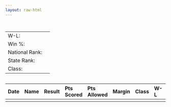 ```yaml
---
layout: raw-html
---
```

<!doctype html>
<html>
    <head>
        <title data-bind="text: name"></title>
        <meta name="viewport" content="width=device-width, initial-scale=1">
        <script src="https://code.jquery.com/jquery-3.4.1.min.js"></script>
        <script src="https://cdnjs.cloudflare.com/ajax/libs/knockout/3.5.0/knockout-min.js"></script>
        <script src="https:////cdn.datatables.net/1.10.20/js/jquery.dataTables.min.js"></script>
        <link rel="stylesheet" href="https://stackpath.bootstrapcdn.com/bootstrap/4.3.1/css/bootstrap.min.css" integrity="sha384-ggOyR0iXCbMQv3Xipma34MD+dH/1fQ784/j6cY/iJTQUOhcWr7x9JvoRxT2MZw1T" crossorigin="anonymous">
        <link rel="stylesheet" href="https://cdn.datatables.net/1.10.20/css/jquery.dataTables.min.css" />
        <style>
            #schedule table {
                text-align: left;
            }
            tr.even-row {
                background-color: #e0e0e0 !important;
            }
            tr.odd-row {
            }
            #summary > div {
                display: flex;
            }
            #summary ul {
                display: block;
                list-style-type: none;
            }
        </style>
    </head>
    <body>
        <div id="summary">
            <h2 data-bind="text: name"></h2>
            <div>
                <div>
                    <table>
                        <tr>
                            <td>W-L:</td>
                            <td data-bind="text: winLossRecord"></td>
                        </tr>
                        <tr>
                            <td>Win %:</td>
                            <td data-bind="text: winPercentage"></td>
                        </tr>
                        <tr>
                            <td>National Rank:</td>
                            <td data-bind="text: nationalRank"></td>
                        </tr>
                        <tr>
                            <td>State Rank:</td>
                            <td data-bind="text: stateRank"></td>
                        </tr>
                        <tr>
                            <td>Class:</td>
                            <td data-bind="text: stateClass"></td>
                        </tr>
                    </table>
                </div>
                <div>
                    <ul>
                        <li>
                            <a data-bind="attr: {href: boysTeamUrl}, text: 'Boys'"></a>
                        <li>
                        </li>
                            <a data-bind="attr: {href: girlsTeamUrl}, text: 'Girls'"></a>
                        </li>
                    </ul>
                </div>
            </div>
        </div>
        <div id="schedule">
            <table>
                <thead>
                    <tr>
                        <th>Date</th>
                        <th>Name</th>
                        <th>Result</th>
                        <th>Pts Scored</th>
                        <th>Pts Allowed</th>
                        <th>Margin</th>
                        <th>Class</th>
                        <th>W-L</th>
                        <th>Win %</th>
                        <th>National Rank</th>
                        <th>State Rank</th>
                        <th>Stats</th>
                    </tr>
                </thead>
                <tbody data-bind="foreach: games">
                    <tr>
                        <td data-bind="attr: {'data-sort': gameIndex}">
                            <!-- ko if: hasBeenPlayed -->
                                <a data-bind="text: date, attr: {href: gameLink}"></a>
                            <!-- /ko -->
                            <!-- ko ifnot: hasBeenPlayed -->
                                <span data-bind="text: date"></span>
                            <!-- /ko -->
                        </td>
                        <td>
                            <a data-bind="text: nameAndLocation, attr: {href: opponent.teamUrl}"></a>
                        </td>
                        <td data-bind="text: winText"></td>
                        <td data-bind="text: pointsScored"></td>
                        <td data-bind="text: pointsAllowed"></td>
                        <td data-bind="text: pointMargin"></td>
                        <td data-bind="text: opponent.stateClass"></td>
                        <td data-bind="text: opponent.winLossRecord"></td>
                        <td data-bind="text: opponent.winPercentage"></td>
                        <td data-bind="text: opponent.nationalRank"></td>
                        <td data-bind="text: opponent.stateRank"></td>
                        <td>
                            <a data-bind="text: 'Stats', attr: {href: opponent.statsUrl}"></a>
                        </td>
                    </tr>
                </tbody>
            </table>
        </div>
    </body>
    <script type="text/javascript">

        class TeamInfo {
            constructor(maxPrepsTeamId, season, loadScheduleTeamInfo){
                this.maxPrepsTeamId = maxPrepsTeamId;
                this.season = season;
                this.loadScheduleTeamInfo = loadScheduleTeamInfo;
            }
            games = [];

            get winPercentage() {
                let split = this.winLossRecord.split("-");
                if(split.length == 2){
                    let wins = parseInt(split[0]);
                    let losses = parseInt(split[1]);
                    let winPercentage = 100 * wins / (wins + losses);
                    return winPercentage.toFixed(0) + "%";
                }
                return "";
            }

            get sportId() {
                if(this.season == null){
                    return "basketball";
                }else{
                    return `basketball-winter-${this.season}`;
                }
            }

            request(obj) {
                return new Promise((resolve, reject) => {
                    let xhr = new XMLHttpRequest();
                    xhr.open(obj.method || "GET", obj.url);
                    xhr.responseType = "document";
                    if (obj.headers) {
                        Object.keys(obj.headers).forEach(key => {
                            xhr.setRequestHeader(key, obj.headers[key]);
                        });
                    }
                    xhr.onload = () => {
                        if (xhr.status >= 200 && xhr.status < 300) {
                            resolve(xhr.responseXML);
                        } else {
                            reject(xhr.statusText);
                        }
                    };
                    xhr.onerror = () => reject(xhr.statusText);
                    xhr.send(obj.body);
                });
            };

            async load(){
                this.scheduleUrl = `https://preps.origas.org/high-schools/${this.maxPrepsTeamId}/${this.season}/schedule.htm`;
                let response = await this.request({url: this.scheduleUrl});
                await this.parse(response);
            }

            async parse(xml){
                this.doc = xml;

                this.bodyElement = $(this.doc);

                this.name = "Unknown";
                let jsonTags = this.bodyElement.find("script[type='application/ld+json']");
                if(jsonTags.length > 0){
                    let json = jsonTags[0].innerText;
                    let embeddedInfo = JSON.parse(json)
                    this.name = embeddedInfo.name.replace(" High", "").replace(" School", "");
                }

                this.stateClass = "";
                let districtLink = this.bodyElement.find("a[href^='/league']");
                if(districtLink.length > 0){
                    let href = districtLink.attr("href");
                    let urlChunks = href.split("/");
                    let districtChunk = urlChunks[urlChunks.length - 1];
                    let districtLinkSegments = districtChunk.split("-")
                    if(districtLinkSegments.length >= 2){
                        let possibleClassName = districtLinkSegments[1];
                        if(possibleClassName.length == 2){
                            this.stateClass = possibleClassName.toUpperCase();
                        }
                    }
                }

                this.winLossRecord = this.parseTextFromSelector("#ctl00_NavigationWithContentOverRelated_ContentOverRelated_PageHeaderUserControl_BottomRowOverallRecord > a");

                this.nationalRank = this.parseTextFromSelector("a[href$='national_rankings']");

                this.stateRank = this.parseTextFromSelector("a[href$='state_rankings']");

                this.statsUrl = `https://preps.origas.org/high-schools/${this.maxPrepsTeamId}/${this.season}/stats.htm`;

                let urlSplit = window.location.href.split("?");
                let noParamsUrl = urlSplit[0];
                let params = urlSplit.length > 1 ? urlSplit[1] : "";

                let urlSearch = new URLSearchParams(params);
                urlSearch.set("teamId", this.maxPrepsTeamId);
                if(this.season != null){
                    urlSearch.set("season", this.season);
                }
                this.teamUrl = noParamsUrl + "?" + urlSearch.toString();

                let girlsSeasonStart = "girls-";
                if(this.season.indexOf(girlsSeasonStart) >= 0){
                    this.girlsTeamUrl = this.teamUrl;
                    let boysSeason = this.season.substring(girlsSeasonStart.length);
                    urlSearch.set("season", boysSeason);
                    this.boysTeamUrl = noParamsUrl + "?" + urlSearch.toString();
                }else{
                    this.boysTeamUrl = this.teamUrl;
                    let girlsSeason = girlsSeasonStart + this.season;
                    urlSearch.set("season", girlsSeason);
                    this.girlsTeamUrl = noParamsUrl + "?" + urlSearch.toString();
                }

                // this.games = [];
                if(this.loadScheduleTeamInfo){
                    let scheduleElement = this.doc.getElementById("schedule");
                    let scheduleRows = scheduleElement.getElementsByClassName("dual-contest");
                    let loadingPromises = [];
                    for(var i = 0; i < scheduleRows.length; i++){
                        let loadingPromise = this.loadGame(scheduleRows[i], i);
                        loadingPromises.push(loadingPromise)
                    }
                    await Promise.all(loadingPromises);
                }
            }

            async loadGame(gameRow, i){
                let game = new Game(gameRow, i, this.season);
                if(game.opponentId != null){
                    this.games.push(game);
                    await game.load();
                }
            }

            parseTextFromSelector(selector){
                let found = this.bodyElement.find(selector);
                if(found.length > 0){
                    return found[0].innerText;
                }
                return "";
            }
        }

        class Game{
            constructor(gameRow, gameIndex, season){
                this.gameRow = gameRow;
                this.gameIndex = gameIndex;
                this.season = season;
                this.isWin = false;
                this.score = "";
                this.pointsScored = "";
                this.pointsAllowed = "";
                this.pointMargin = "";
                this.gameLink = "";
                this.hasBeenPlayed = false;
                this.opponentId = null;


                this.date = this.parseTextFromFirstClassItem("event-date");
                this.isHome = gameRow.getElementsByClassName("away-indicator").length == 0;
                let gameElements = gameRow.getElementsByClassName("score");

                if(gameElements.length > 0){
                    let gameElement = gameElements[0];
                    let scoreText = gameElement.innerText;
                    this.isWin = scoreText.indexOf("W") >= 0;
                    this.score = scoreText.substring(4);
                    let scoreSplit = this.score.split("-");
                    this.pointsScored = parseInt(this.isWin ? scoreSplit[0] : scoreSplit[1]);
                    this.pointsAllowed = parseInt(this.isWin ? scoreSplit[1] : scoreSplit[0]);
                    this.pointMargin = this.pointsScored - this.pointsAllowed;
                    let rawGameLink = gameElement.getAttribute("href");
                    this.gameLink = rawGameLink.replace("www.maxpreps.com", "preps.origas.org");
                    this.hasBeenPlayed = true;
                }

                let opponentLinkElement = gameRow.getElementsByClassName("contest-type-indicator");
                if(opponentLinkElement.length > 0){
                    let link = opponentLinkElement[0].getAttribute("href");
                    if(link != null){
                        let splitLink = link.split("/");
                        if(splitLink.length >= 3){
                            this.opponentId = splitLink[2];
                        }
                    }
                }
            }

            get winText() {
                if(this.hasBeenPlayed){
                    return this.isWin ? "W" : "L";
                }else{
                    return "";
                }
            }

            get nameAndLocation() {
                return `${this.isHome ? "" : "@"} ${this.opponent.name}`;
            }

            async load(){
                this.opponent = new TeamInfo(this.opponentId, this.season, false);
                await this.opponent.load();
            }
            parseTextFromFirstClassItem(className){
                let found = this.gameRow.getElementsByClassName(className);
                if(found.length > 0){
                    return found[0].innerText;
                }
                return "";
            }
        }

        $(async function(){
            let urlSearch = new URLSearchParams(window.location.search);
            let teamId = urlSearch.get("teamId");
            if(teamId == null){
                teamId = "college-view-academy-eagles-(lincoln,ne)";
            }
            let season = urlSearch.get("season");
            if(season == null){
                let date = new Date();
                let year = date.getFullYear() - 2000;
                if(date.getMonth() >= 6){
                    year += 1;
                }
                season = `basketball-winter-${year-1}-${year}`;
            }
            let team = new TeamInfo(teamId, season, true);
            await team.load();
            ko.applyBindings(team);
            $("#schedule > table").DataTable({
                paging: false, 
                searching: false,
                info: false,
                stripeClasses: ['odd-row', 'even-row']
            });
            window.team = team;
        });
    </script>
</html>